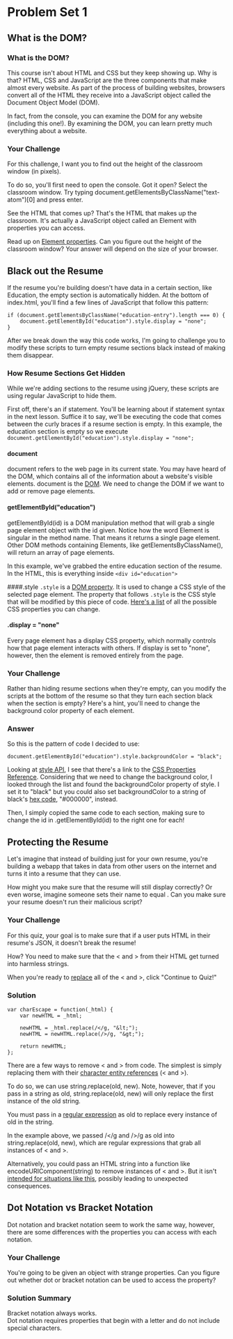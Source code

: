 # Problem Set 1
## What is the DOM?
### What is the DOM?
This course isn't about HTML and CSS but they keep showing up. Why is that? HTML, CSS and JavaScript are the three components that make almost every website. As part of the process of building websites, browsers convert all of the HTML they receive into a JavaScript object called the Document Object Model (DOM).  

In fact, from the console, you can examine the DOM for any website (including this one!). By examining the DOM, you can learn pretty much everything about a website.  

### Your Challenge
For this challenge, I want you to find out the height of the classroom window (in pixels).    

To do so, you'll first need to open the console. Got it open? Select the classroom window. Try typing document.getElementsByClassName("text-atom")[0] and press enter.  

See the HTML that comes up? That's the HTML that makes up the classroom. It's actually a JavaScript object called an Element with properties you can access.  

Read up on [Element properties](https://developer.mozilla.org/en-US/docs/Web/API/Element). Can you figure out the height of the classroom window? Your answer will depend on the size of your browser.

## Black out the Resume
If the resume you're building doesn't have data in a certain section, like Education, the empty section is automatically hidden. At the bottom of index.html, you'll find a few lines of JavaScript that follow this pattern:

```
if (document.getElementsByClassName("education-entry").length === 0) {
    document.getElementById("education").style.display = "none";
}
```

After we break down the way this code works, I'm going to challenge you to modify these scripts to turn empty resume sections black instead of making them disappear.

### How Resume Sections Get Hidden
While we're adding sections to the resume using jQuery, these scripts are using regular JavaScript to hide them.  

First off, there's an if statement. You'll be learning about if statement syntax in the next lesson. Suffice it to say, we'll be executing the code that comes between the curly braces if a resume section is empty. In this example, the education section is empty so we execute ```document.getElementById("education").style.display = "none";```

#### document
document refers to the web page in its current state. You may have heard of the DOM, which contains all of the information about a website's visible elements. document is the [DOM](https://developer.mozilla.org/en-US/docs/Web/API/Document_Object_Model). We need to change the DOM if we want to add or remove page elements.

#### getElementById("education")
getElementById(id) is a DOM manipulation method that will grab a single page element object with the id given. Notice how the word Element is singular in the method name. That means it returns a single page element. Other DOM methods containing Elements, like getElementsByClassName(), will return an array of page elements.  

In this example, we've grabbed the entire education section of the resume. In the HTML, this is everything inside ```<div id="education">```

####.style
```.style``` is a [DOM property](https://developer.mozilla.org/en-US/docs/Web/API/HTMLElement.style). It is used to change a CSS style of the selected page element. The property that follows ```.style``` is the CSS style that will be modified by this piece of code. [Here's a list](https://developer.mozilla.org/en-US/docs/Web/CSS/CSS_Properties_Reference) of all the possible CSS properties you can change.

#### .display = "none"
Every page element has a display CSS property, which normally controls how that page element interacts with others. If display is set to "none", however, then the element is removed entirely from the page.

### Your Challenge
Rather than hiding resume sections when they're empty, can you modify the scripts at the bottom of the resume so that they turn each section black when the section is empty? Here's a hint, you'll need to change the background color property of each element.

### Answer
So this is the pattern of code I decided to use:

```document.getElementById("education").style.backgroundColor = "black";```

Looking at [style API](https://developer.mozilla.org/en-US/docs/Web/API/HTMLElement.style), I see that there's a link to the [CSS Properties Reference](https://developer.mozilla.org/en-US/docs/Web/CSS/CSS_Properties_Reference). Considering that we need to change the background color, I looked through the list and found the backgroundColor property of style. I set it to "black" but you could also set backgroundColor to a string of black's [hex code](http://www.color-hex.com/), "#000000", instead.  

Then, I simply copied the same code to each section, making sure to change the id in .getElementById(id) to the right one for each!

## Protecting the Resume
Let's imagine that instead of building just for your own resume, you're building a webapp that takes in data from other users on the internet and turns it into a resume that they can use.  

How might you make sure that the resume will still display correctly? Or even worse, imagine someone sets their name to equal <script src="http://hackyourwebsite.com/eviljavascript.js"></script>. Can you make sure your resume doesn't run their malicious script?  

### Your Challenge
For this quiz, your goal is to make sure that if a user puts HTML in their resume's JSON, it doesn't break the resume!  

How? You need to make sure that the < and > from their HTML get turned into harmless strings.  

When you're ready to [replace](https://developer.mozilla.org/en-US/docs/Web/JavaScript/Reference/Global_Objects/String/replace) all of the < and >, click "Continue to Quiz!"

### Solution
```
var charEscape = function(_html) {
    var newHTML = _html;

    newHTML = _html.replace(/</g, "&lt;");
    newHTML = newHTML.replace(/>/g, "&gt;");

    return newHTML;
};
```
There are a few ways to remove < and > from code. The simplest is simply replacing them with their [character entity references](http://en.wikipedia.org/wiki/List_of_XML_and_HTML_character_entity_references#Character_entity_references_in_HTML) (&lt; and &gt;).  

To do so, we can use string.replace(old, new). Note, however, that if you pass in a string as old, string.replace(old, new) will only replace the first instance of the old string.  

You must pass in a [regular expression](https://developer.mozilla.org/en-US/docs/Web/JavaScript/Guide/Regular_Expressions) as old to replace every instance of old in the string.  

In the example above, we passed /</g and />/g as old into string.replace(old, new), which are regular expressions that grab all instances of < and >.  

Alternatively, you could pass an HTML string into a function like encodeURIComponent(string) to remove instances of < and >. But it isn't [intended for situations like this](https://developer.mozilla.org/en-US/docs/Web/JavaScript/Reference/Global_Objects/encodeURIComponent), possibly leading to unexpected consequences.

## Dot Notation vs Bracket Notation
Dot notation and bracket notation seem to work the same way, however, there are some differences with the properties you can access with each notation.

### Your Challenge
You're going to be given an object with strange properties. Can you figure out whether dot or bracket notation can be used to access the property?

### Solution Summary
Bracket notation always works.   
Dot notation requires properties that begin with a letter and do not include special characters.